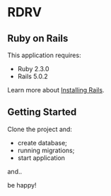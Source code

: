 RDRV
================

Ruby on Rails
-------------

This application requires:

- Ruby 2.3.0
- Rails 5.0.2

Learn more about [Installing Rails](http://railsapps.github.io/installing-rails.html).

Getting Started
---------------

Clone the project and:

- create database;
- running migrations;
- start application

and..

be happy!
